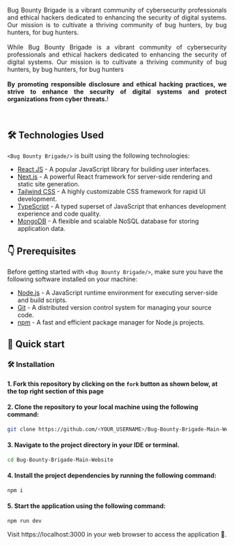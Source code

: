 

<div style="text-align: justify" align="center">
  
Bug Bounty Brigade is a vibrant community of cybersecurity professionals and ethical hackers dedicated to enhancing the security of digital systems. Our mission is to cultivate a thriving community of bug hunters, by bug hunters, for bug hunters. <br/> <br/> While <Vibey/> Bug Bounty Brigade is a vibrant community of cybersecurity professionals and ethical hackers dedicated to enhancing the security of digital systems. Our mission is to cultivate a thriving community of bug hunters, by bug hunters, for bug hunters <br /> <br /> <b>  By promoting responsible disclosure and ethical hacking practices, we strive to enhance the security of digital systems and protect organizations from cyber threats.</b>!


</div>
<br>

## 🛠️ Technologies Used

`<Bug Bounty Brigade/>` is built using the following technologies:

- [React JS](https://reactjs.org/) - A popular JavaScript library for building user interfaces.
- [Next.js](https://nextjs.org/) - A powerful React framework for server-side rendering and static site generation.
- [Tailwind CSS](https://tailwindcss.com/) - A highly customizable CSS framework for rapid UI development.
- [TypeScript](https://www.typescriptlang.org/) - A typed superset of JavaScript that enhances development experience and code quality.
- [MongoDB](https://www.mongodb.com/) - A flexible and scalable NoSQL database for storing application data.

## 👇 Prerequisites

Before getting started with `<Bug Bounty Brigade/>`, make sure you have the following software installed on your machine:

- [Node.js](https://nodejs.org/en/) - A JavaScript runtime environment for executing server-side and build scripts.
- [Git](https://git-scm.com/) - A distributed version control system for managing your source code.
- [npm](https://npm.io/) - A fast and efficient package manager for Node.js projects.

## 🚀 Quick start

### 🛠️ Installation

#### 1. Fork this repository by clicking on the `fork` button as shown below, at the top right section of this page


#### 2. Clone the repository to your local machine using the following command:

```bash
git clone https://github.com/<YOUR_USERNAME>/Bug-Bounty-Brigade-Main-Website
```

#### 3. Navigate to the project directory in your IDE or terminal.

```bash
cd Bug-Bounty-Brigade-Main-Website
```

#### 4. Install the project dependencies by running the following command:

```bash
npm i
```




#### 5. Start the application using the following command:

```bash
npm run dev
```


Visit https://localhost:3000 in your web browser to access the <Bug-Bounty-Brigade-Main-Website/> application 🎉.
